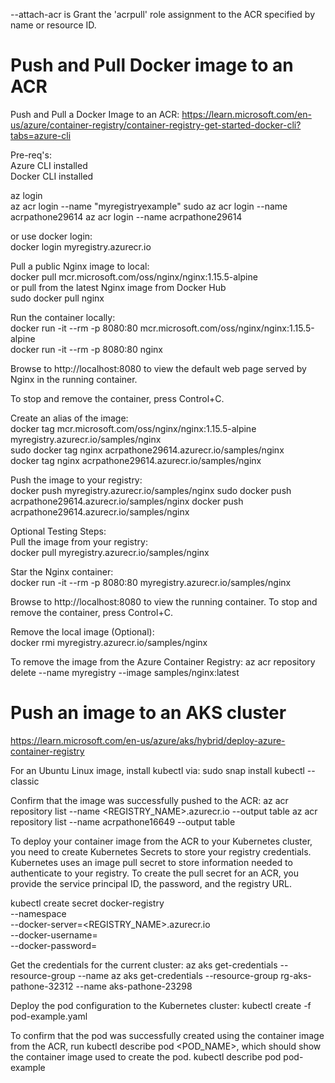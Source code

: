 --attach-acr is Grant the 'acrpull' role assignment to the ACR specified by name or resource ID.


# Push and Pull Docker image to an ACR  

Push and Pull a Docker Image to an ACR: https://learn.microsoft.com/en-us/azure/container-registry/container-registry-get-started-docker-cli?tabs=azure-cli  

Pre-req's:  
Azure CLI installed  
Docker CLI installed  

az login  
az acr login --name "myregistryexample" 
sudo az acr login --name acrpathone29614
az acr login --name acrpathone29614

or use docker login:  
docker login myregistry.azurecr.io  

Pull a public Nginx image to local:  
docker pull mcr.microsoft.com/oss/nginx/nginx:1.15.5-alpine  
or pull from the latest Nginx image from Docker Hub    
sudo docker pull nginx

Run the container locally:  
docker run -it --rm -p 8080:80 mcr.microsoft.com/oss/nginx/nginx:1.15.5-alpine   
docker run -it --rm -p 8080:80 nginx 

Browse to http://localhost:8080 to view the default web page served by Nginx in the running container.  

To stop and remove the container, press Control+C.  

Create an alias of the image:  
docker tag mcr.microsoft.com/oss/nginx/nginx:1.15.5-alpine myregistry.azurecr.io/samples/nginx    
sudo docker tag nginx acrpathone29614.azurecr.io/samples/nginx  
docker tag nginx acrpathone29614.azurecr.io/samples/nginx  

Push the image to your registry:  
docker push myregistry.azurecr.io/samples/nginx 
sudo docker push acrpathone29614.azurecr.io/samples/nginx
docker push acrpathone29614.azurecr.io/samples/nginx

Optional Testing Steps:  
Pull the image from your registry:    
docker pull myregistry.azurecr.io/samples/nginx  

Star the Nginx container:  
docker run -it --rm -p 8080:80 myregistry.azurecr.io/samples/nginx  

Browse to http://localhost:8080 to view the running container.
To stop and remove the container, press Control+C.  

Remove the local image (Optional):  
docker rmi myregistry.azurecr.io/samples/nginx

To remove the image from the Azure Container Registry:
az acr repository delete --name myregistry --image samples/nginx:latest

# Push an image to an AKS cluster 

https://learn.microsoft.com/en-us/azure/aks/hybrid/deploy-azure-container-registry

For an Ubuntu Linux image, install kubectl via:
sudo snap install kubectl --classic

Confirm that the image was successfully pushed to the ACR:
az acr repository list --name <REGISTRY_NAME>.azurecr.io --output table
az acr repository list --name acrpathone16649 --output table

To deploy your container image from the ACR to your Kubernetes cluster, you need to create Kubernetes Secrets to store your registry credentials. Kubernetes uses an image pull secret to store information needed to authenticate to your registry. To create the pull secret for an ACR, you provide the service principal ID, the password, and the registry URL.

kubectl create secret docker-registry <secret-name> \
    --namespace <namespace> \
    --docker-server=<REGISTRY_NAME>.azurecr.io \
    --docker-username=<appId> \
    --docker-password=<password>

Get the credentials for the current cluster:
az aks get-credentials --resource-group <ResourceGroup> --name <AKSClusterName>
az aks get-credentials --resource-group rg-aks-pathone-32312 --name aks-pathone-23298  

Deploy the pod configuration to the Kubernetes cluster:
kubectl create -f pod-example.yaml

To confirm that the pod was successfully created using the container image from the ACR, run kubectl describe pod <POD_NAME>, which should show the container image used to create the pod.
kubectl describe pod pod-example

